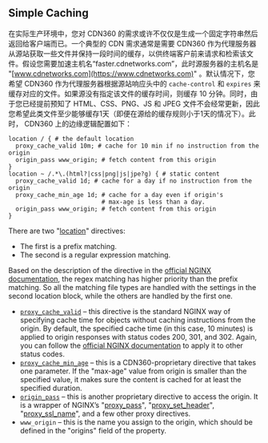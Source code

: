 ## Simple Caching

在实际生产环境中，您对 CDN360 的需求或许不仅仅是生成一个固定字符串然后返回给客户端而已。一个典型的 CDN 需求通常是需要 CDN360 作为代理服务器从源站获取一些文件并保持一段时间的缓存，以供终端客户前来请求和检索该文件。假设您需要加速主机名“faster.cdnetworks.com”，此时源服务器的主机名是 "[www.cdnetworks.com](https://www.cdnetworks.com)" 。默认情况下，您希望 CDN360 作为代理服务器根据源站响应头中的 `cache-control` 和 `expires` 来缓存对应的文件。如果源没有指定该文件的缓存时间，则缓存 10 分钟。同时，由于您已经提前预知了 HTML、CSS、PNG、JS 和 JPEG 文件不会经常更新，因此您希望此类文件至少能够缓存1天（即便在源给的缓存规则小于1天的情况下）。此时， CDN360 上的边缘逻辑配置如下：
```nginx
location / { # the default location
  proxy_cache_valid 10m; # cache for 10 min if no instruction from the origin
  origin_pass www_origin; # fetch content from this origin
}
location ~ /.*\.(html?|css|png|js|jpe?g) { # static content
  proxy_cache_valid 1d; # cache for a day if no instruction from the origin
  proxy_cache_min_age 1d; # cache for a day even if origin's 
                          # max-age is less than a day.
  origin_pass www_origin; # fetch content from this origin
}
```
There are two "[location](http://nginx.org/en/docs/http/ngx_http_core_module.html#location)" directives:

*   The first is a prefix matching.
*   The second is a regular expression matching. 

Based on the description of the directive in the [official NGINX documentation](http://nginx.org/en/docs/http/ngx_http_core_module.html#location), the regex matching has higher priority than the prefix matching. So all the matching file types are handled with the settings in the second location block, while the others are handled by the first one. 
*   [`proxy_cache_valid`](</docs/edge-logic/supported-directives.md#proxy_cache_valid>) – this directive is the standard NGINX way of specifying cache time for objects without caching instructions from the origin. By default, the specified cache time (in this case, 10 minutes) is applied to origin responses with status codes 200, 301, and 302. Again, you can follow the [official NGINX documentation](http://nginx.org/en/docs/http/ngx_http_proxy_module.html#proxy_cache_valid) to apply it to other status codes. 
*   [`proxy_cache_min_age`](</docs/edge-logic/supported-directives.md#proxy_cache_min_age>)  – this is a CDN360-proprietary directive that takes one parameter. If the "max-age" value from origin is smaller than the specified value, it makes sure the content is cached for at least the specified duration. 
*   [`origin_pass`](</docs/edge-logic/supported-directives.md#origin_pass>) – this is another proprietary directive to access the origin. It is a wrapper of NGINX’s "[proxy_pass](http://nginx.org/en/docs/http/ngx_http_proxy_module.html#proxy_pass)", "[proxy_set_header](http://nginx.org/en/docs/http/ngx_http_proxy_module.html#proxy_set_header)", "[proxy_ssl_name](http://nginx.org/en/docs/http/ngx_http_proxy_module.html#proxy_ssl_name)", and a few other proxy directives. 
*   `www_origin` – this is the name you assign to the origin, which should be defined in the "origins" field of the property.
